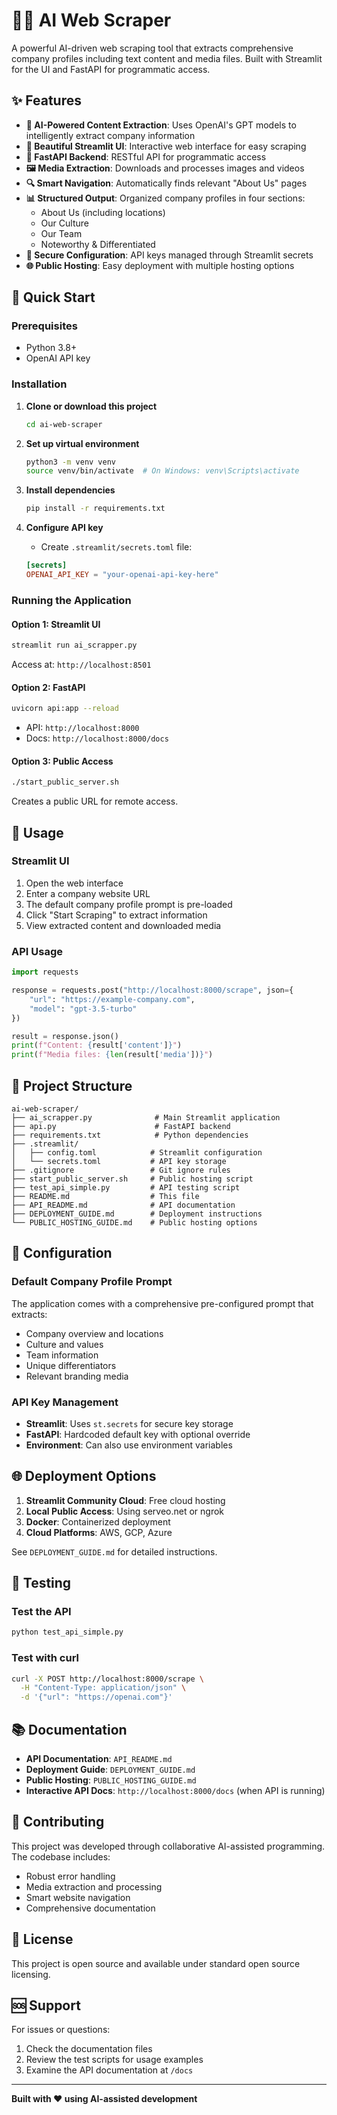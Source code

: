 # 🕵️‍♂️ AI Web Scraper

A powerful AI-driven web scraping tool that extracts comprehensive company profiles including text content and media files. Built with Streamlit for the UI and FastAPI for programmatic access.

## ✨ Features

- **🤖 AI-Powered Content Extraction**: Uses OpenAI's GPT models to intelligently extract company information
- **📱 Beautiful Streamlit UI**: Interactive web interface for easy scraping
- **🚀 FastAPI Backend**: RESTful API for programmatic access
- **🖼️ Media Extraction**: Downloads and processes images and videos
- **🔍 Smart Navigation**: Automatically finds relevant "About Us" pages
- **📊 Structured Output**: Organized company profiles in four sections:
  - About Us (including locations)
  - Our Culture
  - Our Team
  - Noteworthy & Differentiated
- **🔐 Secure Configuration**: API keys managed through Streamlit secrets
- **🌐 Public Hosting**: Easy deployment with multiple hosting options

## 🚀 Quick Start

### Prerequisites
- Python 3.8+
- OpenAI API key

### Installation

1. **Clone or download this project**
   ```bash
   cd ai-web-scraper
   ```

2. **Set up virtual environment**
   ```bash
   python3 -m venv venv
   source venv/bin/activate  # On Windows: venv\Scripts\activate
   ```

3. **Install dependencies**
   ```bash
   pip install -r requirements.txt
   ```

4. **Configure API key**
   - Create `.streamlit/secrets.toml` file:
   ```toml
   [secrets]
   OPENAI_API_KEY = "your-openai-api-key-here"
   ```

### Running the Application

#### Option 1: Streamlit UI
```bash
streamlit run ai_scrapper.py
```
Access at: `http://localhost:8501`

#### Option 2: FastAPI
```bash
uvicorn api:app --reload
```
- API: `http://localhost:8000`
- Docs: `http://localhost:8000/docs`

#### Option 3: Public Access
```bash
./start_public_server.sh
```
Creates a public URL for remote access.

## 📖 Usage

### Streamlit UI
1. Open the web interface
2. Enter a company website URL
3. The default company profile prompt is pre-loaded
4. Click "Start Scraping" to extract information
5. View extracted content and downloaded media

### API Usage
```python
import requests

response = requests.post("http://localhost:8000/scrape", json={
    "url": "https://example-company.com",
    "model": "gpt-3.5-turbo"
})

result = response.json()
print(f"Content: {result['content']}")
print(f"Media files: {len(result['media'])}")
```

## 📁 Project Structure

```
ai-web-scraper/
├── ai_scrapper.py              # Main Streamlit application
├── api.py                      # FastAPI backend
├── requirements.txt            # Python dependencies
├── .streamlit/
│   ├── config.toml            # Streamlit configuration
│   └── secrets.toml           # API key storage
├── .gitignore                 # Git ignore rules
├── start_public_server.sh     # Public hosting script
├── test_api_simple.py         # API testing script
├── README.md                  # This file
├── API_README.md              # API documentation
├── DEPLOYMENT_GUIDE.md        # Deployment instructions
└── PUBLIC_HOSTING_GUIDE.md    # Public hosting options
```

## 🔧 Configuration

### Default Company Profile Prompt
The application comes with a comprehensive pre-configured prompt that extracts:
- Company overview and locations
- Culture and values
- Team information
- Unique differentiators
- Relevant branding media

### API Key Management
- **Streamlit**: Uses `st.secrets` for secure key storage
- **FastAPI**: Hardcoded default key with optional override
- **Environment**: Can also use environment variables

## 🌐 Deployment Options

1. **Streamlit Community Cloud**: Free cloud hosting
2. **Local Public Access**: Using serveo.net or ngrok
3. **Docker**: Containerized deployment
4. **Cloud Platforms**: AWS, GCP, Azure

See `DEPLOYMENT_GUIDE.md` for detailed instructions.

## 🧪 Testing

### Test the API
```bash
python test_api_simple.py
```

### Test with curl
```bash
curl -X POST http://localhost:8000/scrape \
  -H "Content-Type: application/json" \
  -d '{"url": "https://openai.com"}'
```

## 📚 Documentation

- **API Documentation**: `API_README.md`
- **Deployment Guide**: `DEPLOYMENT_GUIDE.md`
- **Public Hosting**: `PUBLIC_HOSTING_GUIDE.md`
- **Interactive API Docs**: `http://localhost:8000/docs` (when API is running)

## 🤝 Contributing

This project was developed through collaborative AI-assisted programming. The codebase includes:
- Robust error handling
- Media extraction and processing
- Smart website navigation
- Comprehensive documentation

## 📄 License

This project is open source and available under standard open source licensing.

## 🆘 Support

For issues or questions:
1. Check the documentation files
2. Review the test scripts for usage examples
3. Examine the API documentation at `/docs`

---

**Built with ❤️ using AI-assisted development**